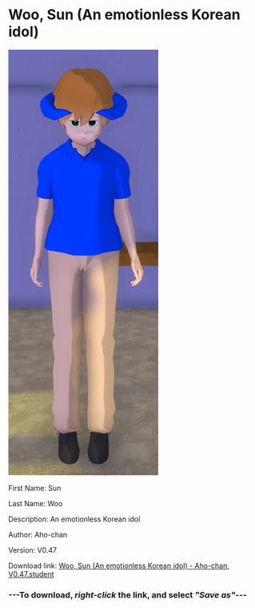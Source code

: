 # Woo, Sun (An emotionless Korean idol)

<img src = "https://raw.githubusercontent.com/Arbiter1223/Daigaku-Gurashi-Custom-Students/master/Students/Files/Woo%2C%20Sun%20(An%20emotionless%20Korean%20idol).png">

First Name: Sun

Last Name: Woo

Description: An emotionless Korean idol

Author: Aho-chan

Version: V0.47

Download link: <a href="https://raw.githubusercontent.com/Arbiter1223/Daigaku-Gurashi-Custom-Students/master/Students/Files/Woo%2C%20Sun%20(An%20emotionless%20Korean%20idol)%20-%20Aho-chan%2C%20V0.47.student">Woo, Sun (An emotionless Korean idol) - Aho-chan, V0.47.student</a>

### ---**To download, _right-click_ the link, and select _"Save as"_**---

